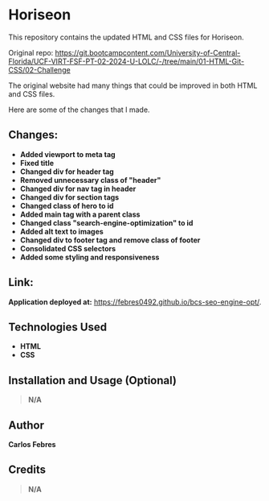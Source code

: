 # Horiseon 
This repository contains the updated HTML and CSS files for Horiseon.

Original repo: https://git.bootcampcontent.com/University-of-Central-Florida/UCF-VIRT-FSF-PT-02-2024-U-LOLC/-/tree/main/01-HTML-Git-CSS/02-Challenge

The original website had many things that could be improved in both HTML and CSS files. 

Here are some of the changes that I made.

## Changes:
* **Added viewport to meta tag**
* **Fixed title**
* **Changed div for header tag**
* **Removed unnecessary class of "header"**
* **Changed div for nav tag in header**
* **Changed div for section tags**
* **Changed class of hero to id**
* **Added main tag with a parent class**
* **Changed class "search-engine-optimization" to id**
* **Added alt text to images**
* **Changed div to footer tag and remove class of footer**
* **Consolidated CSS selectors**
* **Added some styling and responsiveness**



## Link:
**Application deployed at:** https://febres0492.github.io/bcs-seo-engine-opt/.

## Technologies Used
* **HTML** 
* **CSS**

## Installation and Usage (Optional)
 > **N/A**

## Author
**Carlos Febres**

## Credits
 > **N/A**


